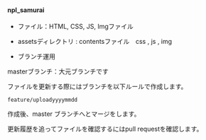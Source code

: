#### npl_samurai

* ファイル：HTML, CSS, JS, Imgファイル

* assetsディレクトリ : contentsファイル　css , js , img

* ブランチ運用

masterブランチ：大元ブランチです

ファイルを更新する際にはブランチを以下ルールで作成します。　
```
feature/uploadyyyymmdd
```

作成後、master ブランチへとマージをします。

更新履歴を追ってファイルを確認するにはpull requestを確認します。

